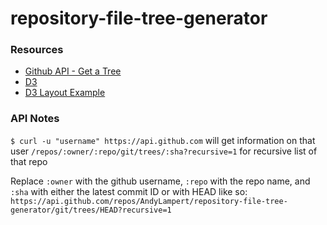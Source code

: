 repository-file-tree-generator
==============================

### Resources 
* [Github API - Get a Tree](https://developer.github.com/v3/git/trees/)
* [D3](http://d3js.org/)
* [D3 Layout Example](http://mbostock.github.io/d3/talk/20111018/tree.html)

### API Notes
`$ curl -u "username" https://api.github.com` will get information on that user
`/repos/:owner/:repo/git/trees/:sha?recursive=1` for recursive list of that repo

Replace `:owner` with the github username, `:repo` with the repo name, and `:sha` with either the latest commit ID or with HEAD like so:
`https://api.github.com/repos/AndyLampert/repository-file-tree-generator/git/trees/HEAD?recursive=1`